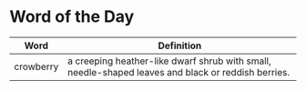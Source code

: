 # Word of the Day

|Word|Definition|
|---|---|
|crowberry|a creeping heather-like dwarf shrub with small, needle-shaped leaves and black or reddish berries.|